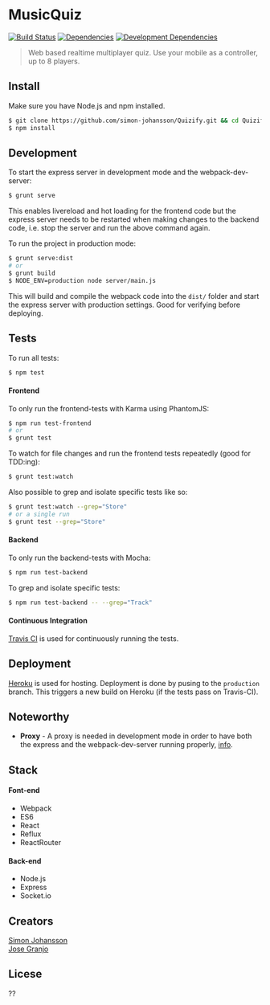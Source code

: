 # MusicQuiz

[![Build Status][travis-image]][travis-url]
[![Dependencies][david-deps-image]][david-deps-url]
[![Development Dependencies][david-devdeps-image]][david-devdeps-url]
<!-- ![Status](https://img.shields.io/badge/usability_tested-yes!-FF41A2.svg) -->

> Web based realtime multiplayer quiz. Use your mobile as a controller, up to 8 players.

## Install
Make sure you have Node.js and npm installed.

```bash
$ git clone https://github.com/simon-johansson/Quizify.git && cd Quizify
$ npm install
```

## Development
To start the express server in development mode and the webpack-dev-server:
```bash
$ grunt serve
```
This enables livereload and hot loading for the frontend code but the express server needs to be restarted when making changes to the backend code, i.e. stop the server and run the above command again.

To run the project in production mode:
```bash
$ grunt serve:dist
# or
$ grunt build
$ NODE_ENV=production node server/main.js
```
This will build and compile the webpack code into the `dist/` folder and start the express server with production settings. Good for verifying before deploying.

## Tests
To run all tests:
```bash
$ npm test
```

#### Frontend
To only run the frontend-tests with Karma using PhantomJS:
```bash
$ npm run test-frontend
# or
$ grunt test
```

To watch for file changes and run the frontend tests repeatedly (good for TDD:ing):
```bash
$ grunt test:watch
```

Also possible to grep and isolate specific tests like so:
```bash
$ grunt test:watch --grep="Store"
# or a single run
$ grunt test --grep="Store"
```

#### Backend
To only run the backend-tests with Mocha:
```bash
$ npm run test-backend
```

To grep and isolate specific tests:
```bash
$ npm run test-backend -- --grep="Track"
```

#### Continuous Integration
[Travis CI](https://travis-ci.org/simon-johansson/Quizify) is used for continuously running the tests.

## Deployment
[Heroku](https://www.heroku.com/) is used for hosting. Deployment is done by pusing to the `production` branch. This triggers a new build on Heroku (if the tests pass on Travis-CI).

## Noteworthy
* **Proxy** - A proxy is needed in development mode in order to have both the express and the webpack-dev-server running properly, [info](http://www.christianalfoni.com/articles/2015_04_19_The-ultimate-webpack-setup).

## Stack
#### Font-end
* Webpack
* ES6
* React
* Reflux
* ReactRouter

#### Back-end
* Node.js
* Express
* Socket.io

## Creators
[Simon Johansson](https://github.com/simon-johansson) <br>
[Jose Granjo](https://github.com/josegranjo)

## Licese
??

[travis-image]: https://travis-ci.org/simon-johansson/Quizify.svg?branch=master
[travis-url]: https://travis-ci.org/simon-johansson/Quizify
[david-deps-image]: https://img.shields.io/david/simon-johansson/Quizify.svg
[david-deps-url]: https://david-dm.org/simon-johansson/Quizify
[david-devdeps-image]: https://img.shields.io/david/dev/simon-johansson/Quizify.svg
[david-devdeps-url]: https://david-dm.org/simon-johansson/Quizify#info=devDependencies&view=table
